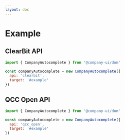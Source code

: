 ```yaml
---
layout: doc
---
```

# Example

<script setup lang="ts">
import { getCurrentInstance, ref, onMounted } from 'vue';
// import { CompanyAutocomplete } from '../../packages/autocomplete-dom/dist/index.esm';

const app = getCurrentInstance();

const apiType = ref('clearbit');
// onMounted(() => {
//   new CompanyAutocomplete({
//     api: 'clearbit',
//     target: '#clearbit_input',
//     autoFocus: true
//   });
//   new CompanyAutocomplete({
//     api: 'qcc_open',
//     target: '#qcc_open_input',
//     autoFocus: true
//   });
// })
</script>

## ClearBit API
<div id="clearbit_input">
</div>

```js
import { CompanyAutocomplete } from '@company-ui/dom' 

const companyAutocomplete = new CompanyAutocomplete({
  api: 'clearbit',
  target: '#example'
})
```

## QCC Open API
<div id="qcc_open_input">
</div>

```js
import { CompanyAutocomplete } from '@company-ui/dom' 

const companyAutocomplete = new CompanyAutocomplete({
  api: 'qcc_open',
  target: '#example'
})
```
